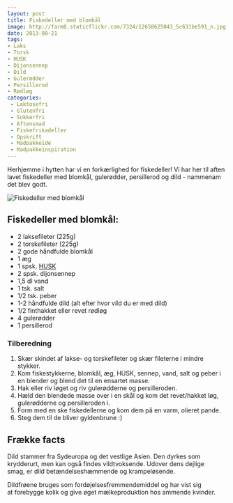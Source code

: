 ```yaml
---
layout: post
title: Fiskedeller med blomkål
image: http://farm8.staticflickr.com/7324/12658625043_5c631be591_n.jpg
date: 2013-08-21
tags:
- Laks
- Torsk
- HUSK
- Dijonsennep
- Dild
- Gulerødder
- Persillerod
- Rødløg
categories:
 - Laktosefri
 - Glutenfri
 - Sukkerfri
 - Aftensmad
 - Fiskefrikadeller
 - Opskrift
 - Madpakkeidé
 - Madpakkeinspiration
---
```


Herhjemme i hytten har vi en forkærlighed for fiskedeller! Vi har her til aften
lavet fiskedeller med blomkål, gulerødder, persillerod og dild - nammenam det
blev godt.

![Fiskedeller med blomkål](http://farm8.staticflickr.com/7324/12658625043_5c631be591.jpg)

## Fiskedeller med blomkål:
- 2 laksefileter (225g)
- 2 torskefileter (225g)
- 2 gode håndfulde blomkål
- 1 æg
- 1 spsk. [HUSK](http://www.husk.dk/)
- 2 spsk. dijonsennep
- 1,5 dl vand
- 1 tsk. salt
- 1/2 tsk. peber
- 1-2 håndfulde dild (alt efter hvor vild du er med dild)
- 1/2 finthakket eller revet rødløg
- 4 gulerødder
- 1 persillerod

### Tilberedning
1. Skær skindet af lakse- og torskefileter og skær fileterne i mindre stykker.
2. Kom fiskestykkerne, blomkål, æg, HUSK, sennep, vand, salt og peber i en
   blender og blend det til en ensartet masse.
3. Hak eller riv løget og riv gulerødderne og persilleroden.
4. Hæld den blendede masse over i en skål og kom det revet/hakket løg,
   gulerødderne og persilleroden i.
5. Form med en ske fiskedellerne og kom dem på en varm, olieret pande.
6. Steg dem til de bliver gyldenbrune :)


## Frække facts
Dild stammer fra Sydeuropa og det vestlige Asien. Den dyrkes som krydderurt, men
kan også findes vildtvoksende. Udover dens dejlige smag, er dild
betændelseshæmmende og krampeløsende.

Dildfrøene bruges som fordøjelsesfremmendemiddel og har vist sig at forebygge
kolik og give øget mælkeproduktion hos ammende kvinder.
